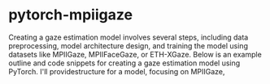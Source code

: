 # pytorch-mpiigaze
Creating a gaze estimation model involves several steps, including data preprocessing, model architecture design, and training the model using datasets like MPIIGaze, MPIIFaceGaze, or ETH-XGaze. Below is an example outline and code snippets for creating a gaze estimation model using PyTorch. I'll providestructure for a model, focusing on MPIIGaze,
